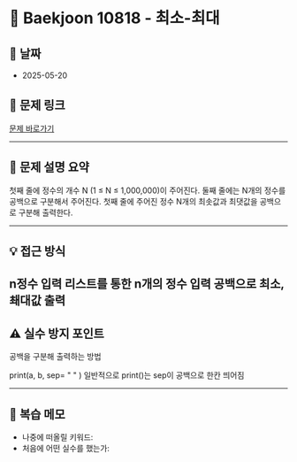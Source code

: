 # 📝 Baekjoon 10818 - 최소-최대

## 📅 날짜
- 2025-05-20

## 🔗 문제 링크
[문제 바로가기](https://www.acmicpc.net/problem/10818)

---

## 📌 문제 설명 요약

첫째 줄에 정수의 개수 N (1 ≤ N ≤ 1,000,000)이 주어진다.
둘째 줄에는 N개의 정수를 공백으로 구분해서 주어진다. 
첫째 줄에 주어진 정수 N개의 최솟값과 최댓값을 공백으로 구분해 출력한다.

---

## 💡 접근 방식

n정수 입력
리스트를 통한 n개의 정수 입력
공백으로 최소, 쵀대값 출력
---

## ⚠️ 실수 방지 포인트

공백을 구분해 출력하는 방법

print(a, b, sep= " " )  일반적으로 print()는 sep이 공백으로 한칸 띄어짐


---

## 🧠 복습 메모

- 나중에 떠올릴 키워드:
- 처음에 어떤 실수를 했는가:
